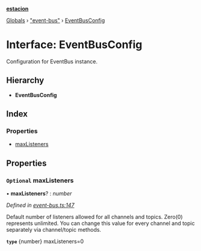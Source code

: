 **[estacion](../README.md)**

[Globals](../README.md) › [&quot;event-bus&quot;](../modules/_event_bus_.md) › [EventBusConfig](_event_bus_.eventbusconfig.md)

# Interface: EventBusConfig

Configuration for EventBus instance.

## Hierarchy

* **EventBusConfig**

## Index

### Properties

* [maxListeners](_event_bus_.eventbusconfig.md#optional-maxlisteners)

## Properties

### `Optional` maxListeners

• **maxListeners**? : *number*

*Defined in [event-bus.ts:147](https://github.com/ivandotv/estacion/blob/f5bf4b9/src/event-bus.ts#L147)*

Default number of listeners allowed for all channels and topics.
Zero(0) represents unlimited.
You can change this value for every channel and topic separately via channel/topic methods.

**`type`** {number} maxListeners=0
